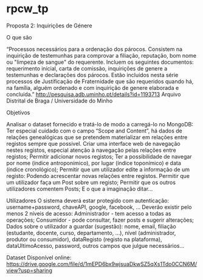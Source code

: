 # rpcw_tp

Proposta 2: Inquirições de Génere

O que são

“Processos necessários para a ordenação dos párocos. Consistem na inquirição de testemunhas para comprovar a filiação, reputação, bom nome ou "limpeza de sangue" do requerente.
Incluem os seguintes documentos: requerimento inicial, carta de comissão, inquirições de genere a testemunhas e declarações dos párocos.
Estão incluídos nesta série processos de Justificação de Fraternidade que são requeridos quando há, na família, alguém ordenado e com inquirição de genere elaborada e concluída.”
http://pesquisa.adb.uminho.pt/details?id=1193713
Arquivo Distrital de Braga / Universidade do Minho

Objetivos

Analisar o dataset fornecido e tratá-lo de modo a carregá-lo no MongoDB:
Ter especial cuidado com o campo “Scope and Content”, há dados de relações genealógicas que se pretendem materializar em relações entre registos sempre que possivel.
Criar uma interface web de navegação nestes registos, especial atenção à navegação pelas relações entre registos;
Permitir adicionar novos registos;
Ter a possibilidade de navegar por nome (índice antroponímico), por lugar (índice toponímico) e data (índice cronológico);
Permitir que um utilizador edite a informação de um registo:
Podendo acrescentar novas relações entre registos.
Permitir que um utilizador faça um Post sobre um registo;
Permitir que os outros utilizadores comentem Posts;
E o que a imaginação ditar...

Utilizadores
O sistema deverá estar protegido com autenticação: username+password, chaveAPI, google, facebook, ...
Deverão existir pelo menos 2 níveis de acesso:
Administrador - tem acesso a todas as operações;
Consumidor - pode consultar, fazer posts e sugerir alterações;
Dados sobre o utilizador a guardar (sugestão):
nome, email, filiação (estudante, docente, curso, departamento, ...), nível (administrador, produtor ou consumidor), dataRegisto (registo na plataforma), dataUltimoAcesso, password, outros campos que julgue necessários...

Dataset
Disponível online: https://drive.google.com/file/d/1mEPD6bx9wjsuaDkwSZ5qXs1Tdo0CCN6M/view?usp=sharing
